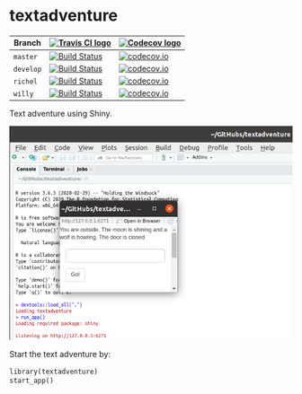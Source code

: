 # textadventure

Branch   |[![Travis CI logo](man/figures/TravisCI.png)](https://travis-ci.com)                                                |[![Codecov logo](man/figures/Codecov.png)](https://www.codecov.io)
---------|--------------------------------------------------------------------------------------------------------------------|--------------------------------------------------------------------------------------------------------------------------------------------------
`master` |[![Build Status](https://travis-ci.com/informalr/textadventure.svg?branch=master)](https://travis-ci.com/informalr/textadventure) |[![codecov.io](https://codecov.io/github/informalr/textadventure/coverage.svg?branch=master)](https://codecov.io/github/informalr/textadventure/branch/master)
`develop`|[![Build Status](https://travis-ci.com/informalr/textadventure.svg?branch=develop)](https://travis-ci.com/informalr/textadventure)|[![codecov.io](https://codecov.io/github/informalr/textadventure/coverage.svg?branch=develop)](https://codecov.io/github/informalr/textadventure/branch/develop)
`richel` |[![Build Status](https://travis-ci.com/informalr/textadventure.svg?branch=richel)](https://travis-ci.com/informalr/textadventure)|[![codecov.io](https://codecov.io/github/informalr/textadventure/coverage.svg?branch=richel)](https://codecov.io/github/informalr/textadventure/branch/richel)
`willy`  |[![Build Status](https://travis-ci.com/informalr/textadventure.svg?branch=willy)](https://travis-ci.com/informalr/textadventure)|[![codecov.io](https://codecov.io/github/informalr/textadventure/coverage.svg?branch=willy)](https://codecov.io/github/informalr/textadventure/branch/willy)

Text adventure using Shiny.

![](20200715.png)

Start the text adventure by:

```{r}
library(textadventure)
start_app()
```


